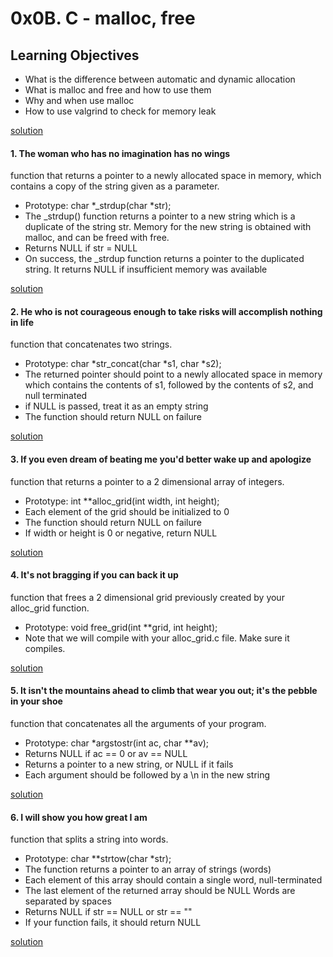 # 0x0B. C - malloc, free

## Learning Objectives
- What is the difference between automatic and dynamic allocation
- What is malloc and free and how to use them
- Why and when use malloc
- How to use valgrind to check for memory leak

[solution](/0x0B-malloc_free/0-create_array.c)

#### 1. The woman who has no imagination has no wings

function that returns a pointer to a newly allocated space in memory, which contains a copy of the string given as a parameter.

- Prototype: char *_strdup(char *str);
- The _strdup() function returns a pointer to a new string which is a duplicate of the string str. Memory for the new string is obtained with malloc, and can be freed with free.
- Returns NULL if str = NULL
- On success, the _strdup function returns a pointer to the duplicated string. It returns NULL if insufficient memory was available

[solution](/0x0B-malloc_free/1-strdup.c)

#### 2. He who is not courageous enough to take risks will accomplish nothing in life
function that concatenates two strings.

- Prototype: char *str_concat(char *s1, char *s2);
- The returned pointer should point to a newly allocated space in memory which contains the contents of s1, followed by the contents of s2, and null terminated
- if NULL is passed, treat it as an empty string
- The function should return NULL on failure

[solution](/0x0B-malloc_free/2-str_concat.c)

#### 3. If you even dream of beating me you'd better wake up and apologize
 function that returns a pointer to a 2 dimensional array of integers.

- Prototype: int **alloc_grid(int width, int height);
- Each element of the grid should be initialized to 0
- The function should return NULL on failure
- If width or height is 0 or negative, return NULL

[solution](/0x0B-malloc_free/3-alloc_grid.c)

#### 4. It's not bragging if you can back it up
function that frees a 2 dimensional grid previously created by your alloc_grid function.

- Prototype: void free_grid(int **grid, int height);
- Note that we will compile with your alloc_grid.c file. Make sure it compiles.

[solution](/0x0B-malloc_free/4-free_grid.c)

#### 5. It isn't the mountains ahead to climb that wear you out; it's the pebble in your shoe

function that concatenates all the arguments of your program.

- Prototype: char *argstostr(int ac, char **av);
- Returns NULL if ac == 0 or av == NULL
- Returns a pointer to a new string, or NULL if it fails
- Each argument should be followed by a \n in the new string

[solution](/0x0B-malloc_free/100-argstostr.c)

#### 6. I will show you how great I am
function that splits a string into words.

- Prototype: char **strtow(char *str);
- The function returns a pointer to an array of strings (words)
- Each element of this array should contain a single word, null-terminated
- The last element of the returned array should be NULL
Words are separated by spaces
- Returns NULL if str == NULL or str == ""
- If your function fails, it should return NULL

[solution](/0x0B-malloc_free/101-strtow.c)

